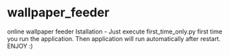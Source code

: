 # wallpaper_feeder
online wallpaper feeder
Istallation -
Just execute first_time_only.py first time you run the application.
Then application will run automatically after restart.
ENJOY :)
